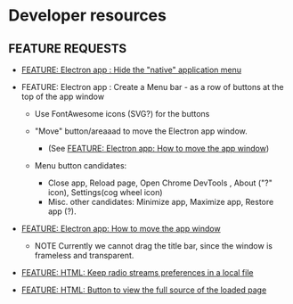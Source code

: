 # Developer resources

## FEATURE REQUESTS

* [FEATURE: Electron app : Hide the "native" application menu](docs/FEATURE_Electron_app__Hide_native_application_menu.md)

* FEATURE: Electron app : Create a Menu bar - as a row of buttons at the top of the app window
  * Use FontAwesome icons (SVG?) for the buttons
  * "Move" button/areaaad to move the Electron app window.
    * (See [FEATURE: Electron app: How to move the app window](docs/FEATURE__Electron_app__How_to_move_the_app_window.md))

  * Menu button candidates:
    * Close app, Reload page, Open Chrome DevTools ,  About ("?" icon), Settings(cog wheel icon)
    * Misc. other candidates: Minimize app, Maximize app, Restore app (?).

* [FEATURE: Electron app: How to move the app window](docs/FEATURE__Electron_app__How_to_move_the_app_window.md)
  * NOTE Currently we cannot drag the title bar, since the window is frameless and transparent.

* [FEATURE: HTML: Keep radio streams preferences in a local file](docs/FEATURE__HTML__Keep_radio_streams_preferences_in_a_local_filed.md)

* [FEATURE: HTML: Button to view the full source of the loaded page](docs/FEATURE__HTML__Button_to_view_the_full_source_of_the_loaded_page.md)
